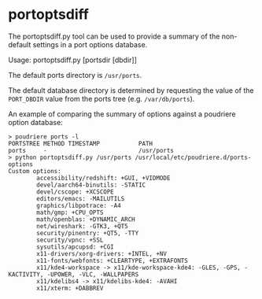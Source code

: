 # portoptsdiff

The portoptsdiff.py tool can be used to provide a summary of the non-default
settings in a port options database.

Usage: portoptsdiff.py [portsdir [dbdir]]

The default ports directory is ```/usr/ports```.

The default database directory is determined by requesting the value of
the ```PORT_DBDIR``` value from the ports tree (e.g. ```/var/db/ports```).

An example of comparing the summary of options against a poudriere
option database:

```
> poudriere ports -l
PORTSTREE METHOD TIMESTAMP           PATH
ports     -                          /usr/ports
> python portoptsdiff.py /usr/ports /usr/local/etc/poudriere.d/ports-options
Custom options:
        accessibility/redshift: +GUI, +VIDMODE
        devel/aarch64-binutils: -STATIC
        devel/cscope: +XCSCOPE
        editors/emacs: -MAILUTILS
        graphics/libpotrace: -A4
        math/gmp: +CPU_OPTS
        math/openblas: +DYNAMIC_ARCH
        net/wireshark: -GTK3, +QT5
        security/pinentry: +QT5, -TTY
        security/vpnc: +SSL
        sysutils/apcupsd: +CGI
        x11-drivers/xorg-drivers: +INTEL, +NV
        x11-fonts/webfonts: +CLEARTYPE, +EXTRAFONTS
        x11/kde4-workspace -> x11/kde-workspace-kde4: -GLES, -GPS, -KACTIVITY, -UPOWER, -VLC, -WALLPAPERS
        x11/kdelibs4 -> x11/kdelibs-kde4: -AVAHI
        x11/xterm: +DABBREV
```
